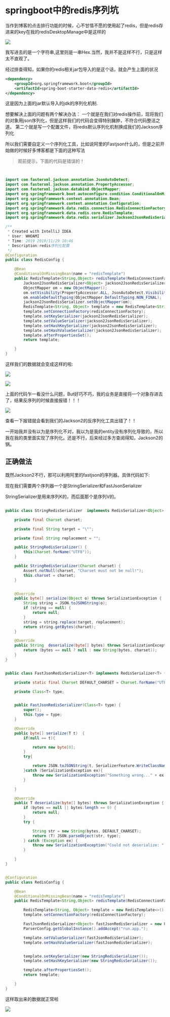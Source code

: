# springboot中的redis序列坑

当作到博客的点击排行功能的时候，心不甘情不愿的使用起了redis，但是redis存进来的key在我的redisDesktopManage中是这样的

![](https://s2.ax1x.com/2019/11/29/QktA6s.png)

我写进去的是一个字符串,这里则是一串Hex.当然，我并不是这样不行，只是这样太不直观了。

经过排查得知，如果你的redis相关jar包导入的是这个话，就会产生上面的状况

```xml
<dependency>
    <groupId>org.springframework.boot</groupId>
    <artifactId>spring-boot-starter-data-redis</artifactId>
</dependency>
```

这是因为上面的jar默认导入的jdk的序列化机制.

想要解决上面的问题有两个解决办法： 一个就是在我们对redis操作前，现将我们的对象用json序列化，但是这样我们的代码会变得特别臃肿，不符合代码整洁之道。 第二个就是写一个配置文件，将redis默认序列化机制换成我们的Jackson序列化

所以我们需要自定义一个序列化工具，比如说阿里的Fastjson什么的，但是之前开始做的时候好多博客都是下面的这种写法

> 观前提示，下面的代码是错误的！

```java


import com.fasterxml.jackson.annotation.JsonAutoDetect;
import com.fasterxml.jackson.annotation.PropertyAccessor;
import com.fasterxml.jackson.databind.ObjectMapper;
import org.springframework.boot.autoconfigure.condition.ConditionalOnMissingBean;
import org.springframework.context.annotation.Bean;
import org.springframework.context.annotation.Configuration;
import org.springframework.data.redis.connection.RedisConnectionFactory;
import org.springframework.data.redis.core.RedisTemplate;
import org.springframework.data.redis.serializer.Jackson2JsonRedisSerializer;

/**
 * Created with IntelliJ IDEA.
 * User: WHOAMI
 * Time: 2019 2019/11/29 10:46
 * Description:redis序列化配置
 */
@Configuration
public class RedisConfig {

    @Bean
    @ConditionalOnMissingBean(name = "redisTemplate")
    public RedisTemplate<String,Object> redisTemplate(RedisConnectionFactory redisConnectionFactory){
        Jackson2JsonRedisSerializer<Object> jackson2JsonRedisSerializer = new Jackson2JsonRedisSerializer<Object>(Object.class);
        ObjectMapper om = new ObjectMapper();
        om.setVisibility(PropertyAccessor.ALL, JsonAutoDetect.Visibility.ANY);
        om.enableDefaultTyping(ObjectMapper.DefaultTyping.NON_FINAL);
        jackson2JsonRedisSerializer.setObjectMapper(om);
        RedisTemplate<String, Object> template = new RedisTemplate<String, Object>();
        template.setConnectionFactory(redisConnectionFactory);
        template.setKeySerializer(jackson2JsonRedisSerializer);
        template.setValueSerializer(jackson2JsonRedisSerializer);
        template.setHashKeySerializer(jackson2JsonRedisSerializer);
        template.setHashValueSerializer(jackson2JsonRedisSerializer);
        template.afterPropertiesSet();
        return template;

    }
}

```

这样我们的数据就会变成这样的啦:

![](https://s2.ax1x.com/2019/11/29/QkULpF.png)

![](https://s2.ax1x.com/2019/12/03/QMUUAS.png)

上面的代码乍一看没什么问题，But好巧不巧，我的业务是直接将一个对象存进去了，结果反序列的时候直接报错！！！

![](https://s2.ax1x.com/2019/12/03/QMdjOI.png)

查看一下报错就会看到我们的Jackson2的反序列化工具出错了！！

一开始我并没有以为是序列化不对，我以为是我的entity没有序列化导致的，所以我在我的类里面实现了序列化。还是不行，后来经过多方查阅得知，Jackson2的锅。

## 正确做法

既然Jackson2不行，那可以利用阿里的fastjson的序列器。具体代码如下:

现在我们需要两个序列器一个是StringSerializer和FastJsonSerializer

StringSerializer是用来序列K的，而后面那个是序列V的。

```java

public class StringRedisSerializer  implements RedisSerializer<Object> {

    private final Charset charset;

    private final String target = "\"";

    private final String replacement = "";

    public StringRedisSerializer() {
        this(Charset.forName("UTF8"));
    }

    public StringRedisSerializer(Charset charset) {
        Assert.notNull(charset, "Charset must not be null!");
        this.charset = charset;
    }


    @Override
    public byte[] serialize(Object o) throws SerializationException {
        String string = JSON.toJSONString(o);
        if (string == null) {
            return null;
        }
        string = string.replace(target, replacement);
        return string.getBytes(charset);
    }

    @Override
    public String  deserialize(byte[] bytes) throws SerializationException {
        return (bytes == null ? null : new String(bytes, charset));
    }
}
```

```java

public class FastJsonRedisSerializer<T> implements RedisSerializer<T> {

    private static final Charset DEFAULT_CHARSET = Charset.forName("UTF-8");

    private Class<T> type;


    public FastJsonRedisSerializer(Class<T> type) {
        super();
        this.type = type;
    }

    @Override
    public byte[] serialize(T t)  {
        if(null == t){

            return new byte[0];
        }
        try{

            return JSON.toJSONString(t, SerializerFeature.WriteClassName).getBytes(DEFAULT_CHARSET);
        }catch (SerializationException ex){
            throw new SerializationException("Something wrong..." + ex.getMessage(),ex);
        }

    }

    @Override
    public T deserialize(byte[] bytes) throws SerializationException {
        if (bytes == null || bytes.length == 0) {
            return null;
        }
        try {

            String str = new String(bytes, DEFAULT_CHARSET);
            return (T) JSON.parseObject(str, type);
        } catch (Exception ex) {
            throw new SerializationException("Could not deserialize: " + ex.getMessage(), ex);
        }

    }
}
```

```java

@Configuration
public class RedisConfig {

    @Bean
    @ConditionalOnMissingBean(name = "redisTemplate")
    public RedisTemplate<String,Object> redisTemplate(RedisConnectionFactory redisConnectionFactory){

        RedisTemplate<String, Object> template = new RedisTemplate<>();
        template.setConnectionFactory(redisConnectionFactory);

        FastJsonRedisSerializer<Object> fastJsonRedisSerializer = new FastJsonRedisSerializer(Object.class);
        ParserConfig.getGlobalInstance().addAccept("run.app.");

        template.setValueSerializer(fastJsonRedisSerializer);
        template.setHashValueSerializer(fastJsonRedisSerializer);


        template.setKeySerializer(new StringRedisSerializer());
        template.setHashKeySerializer(new StringRedisSerializer());

        template.afterPropertiesSet();
        return template;

    }
}

```

这样取出来的数据就正常啦

![](https://s2.ax1x.com/2019/12/03/QM6qsg.png)
